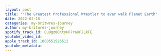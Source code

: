 ```yaml
---
layout: post
title: "'The Greatest Professional Wrestler to ever walk Planet Earth' Tate Mayfairs"
date: 2022-02-18
categories: my-britwres-journey
author: my-britwres-journey
spotify_track_id: 0uUgz8CKtyHR7raXFJLkFE
youtube_video_id: 
apple_track_id: 1000551526512
youtube_metadata: 
---
```

